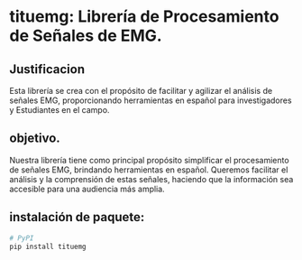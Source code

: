 # tituemg: Librería de Procesamiento de Señales de EMG.





## Justificacion
Esta librería se crea con el propósito de facilitar y agilizar el análisis de señales EMG, proporcionando herramientas en español para investigadores y Estudiantes en el campo.

## objetivo.
Nuestra librería tiene como principal propósito simplificar el procesamiento de señales EMG, brindando herramientas en español. Queremos facilitar el análisis y la comprensión de estas señales, haciendo que la información sea accesible para una audiencia más amplia.




## instalación de paquete:
```sh
# PyPI
pip install tituemg
```
